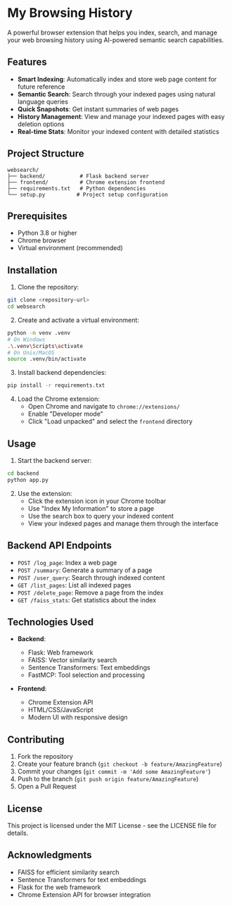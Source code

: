 # My Browsing History

A powerful browser extension that helps you index, search, and manage your web browsing history using AI-powered semantic search capabilities.

## Features

- **Smart Indexing**: Automatically index and store web page content for future reference
- **Semantic Search**: Search through your indexed pages using natural language queries
- **Quick Snapshots**: Get instant summaries of web pages
- **History Management**: View and manage your indexed pages with easy deletion options
- **Real-time Stats**: Monitor your indexed content with detailed statistics

## Project Structure

```
websearch/
├── backend/           # Flask backend server
├── frontend/          # Chrome extension frontend
├── requirements.txt   # Python dependencies
└── setup.py          # Project setup configuration
```

## Prerequisites

- Python 3.8 or higher
- Chrome browser
- Virtual environment (recommended)

## Installation

1. Clone the repository:
```bash
git clone <repository-url>
cd websearch
```

2. Create and activate a virtual environment:
```bash
python -m venv .venv
# On Windows
.\.venv\Scripts\activate
# On Unix/MacOS
source .venv/bin/activate
```

3. Install backend dependencies:
```bash
pip install -r requirements.txt
```

4. Load the Chrome extension:
   - Open Chrome and navigate to `chrome://extensions/`
   - Enable "Developer mode"
   - Click "Load unpacked" and select the `frontend` directory

## Usage

1. Start the backend server:
```bash
cd backend
python app.py
```

2. Use the extension:
   - Click the extension icon in your Chrome toolbar
   - Use "Index My Information" to store a page
   - Use the search box to query your indexed content
   - View your indexed pages and manage them through the interface

## Backend API Endpoints

- `POST /log_page`: Index a web page
- `POST /summary`: Generate a summary of a page
- `POST /user_query`: Search through indexed content
- `GET /list_pages`: List all indexed pages
- `POST /delete_page`: Remove a page from the index
- `GET /faiss_stats`: Get statistics about the index

## Technologies Used

- **Backend**:
  - Flask: Web framework
  - FAISS: Vector similarity search
  - Sentence Transformers: Text embeddings
  - FastMCP: Tool selection and processing

- **Frontend**:
  - Chrome Extension API
  - HTML/CSS/JavaScript
  - Modern UI with responsive design

## Contributing

1. Fork the repository
2. Create your feature branch (`git checkout -b feature/AmazingFeature`)
3. Commit your changes (`git commit -m 'Add some AmazingFeature'`)
4. Push to the branch (`git push origin feature/AmazingFeature`)
5. Open a Pull Request

## License

This project is licensed under the MIT License - see the LICENSE file for details.

## Acknowledgments

- FAISS for efficient similarity search
- Sentence Transformers for text embeddings
- Flask for the web framework
- Chrome Extension API for browser integration 